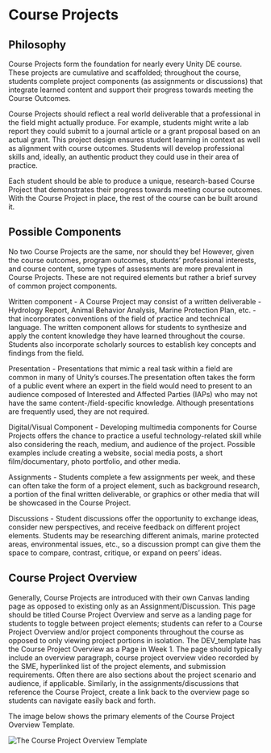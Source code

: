 # Course Projects 

## Philosophy


Course Projects form the foundation for nearly every Unity DE course. These projects are cumulative and scaffolded; throughout the course, students complete project components (as assignments or discussions) that integrate learned content and support their progress towards meeting the Course Outcomes.  

Course Projects should reflect a real world deliverable that a professional in the field might actually produce. For example, students might write a lab report they could submit to a journal article or a grant proposal based on an actual grant. This project design ensures student learning in context as well as alignment with course outcomes. Students will develop professional skills and, ideally, an authentic product they could use in their area of practice.

Each student should be able to produce a unique, research-based Course Project that demonstrates their progress towards meeting course outcomes.
With the Course Project in place, the rest of the course can be built around it.

## Possible Components

No two Course Projects are the same, nor should they be! However, given the course outcomes, program outcomes, students’ professional interests, and course content, some types of assessments are more prevalent in Course Projects. These are not required elements but rather a brief survey of common project components.

Written component - A Course Project may consist of a written deliverable - Hydrology Report, Animal Behavior Analysis, Marine Protection Plan, etc. - that incorporates conventions of the field of practice and technical language. The written component allows for students to synthesize and apply the content knowledge they have learned throughout the course. Students also incorporate scholarly sources to establish key concepts and findings from the field.

Presentation - Presentations that mimic a real task within a field are common in many of Unity’s courses.The presentation often takes the form of a public event where an expert in the field would need to present to an audience composed of Interested and Affected Parties (IAPs) who may not have the same content-/field-specific knowledge. Although presentations are frequently used, they are not required.

Digital/Visual Component - Developing multimedia components for Course Projects offers the chance to practice a useful technology-related skill while also considering the reach, medium, and audience of the project. Possible examples include creating a website, social media posts, a short film/documentary, photo portfolio, and other media.

Assignments - Students complete a few assignments per week, and these can often take the form of a project element, such as background research, a portion of the final written deliverable, or graphics or other media that will be showcased in the Course Project.

Discussions - Student discussions offer the opportunity to exchange ideas, consider new perspectives, and receive feedback on different project elements. Students may be researching different animals, marine protected areas, environmental issues, etc., so a discussion prompt can give them the space to compare, contrast, critique, or expand on peers’ ideas.

## Course Project Overview

Generally, Course Projects are introduced with their own Canvas landing page as opposed to existing only as an Assignment/Discussion. This page should be titled Course Project Overview and serve as a landing page for students to toggle between project elements; students can refer to a Course Project Overview and/or project components throughout the course as opposed to only viewing project portions in isolation. The DEV_template has the Course Project Overview as a Page in Week 1. The page should typically include an overview paragraph, course project overview video recorded by the SME, hyperlinked list of the project elements, and submission requirements. Often there are also sections about the project scenario and audience, if applicable. Similarly, in the assignments/discussions that reference the Course Project, create a link back to the overview page so students can navigate easily back and forth.

The image below shows the primary elements of the Course Project Overview Template.

![The Course Project Overview Template](course_project_overview.png)